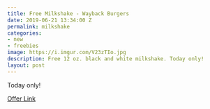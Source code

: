 ```yaml
---
title: Free Milkshake - Wayback Burgers
date: 2019-06-21 13:34:00 Z
permalink: milkshake
categories:
- new
- freebies
image: https://i.imgur.com/V23zTIo.jpg
description: Free 12 oz. black and white milkshake. Today only!
layout: post
---
```


Today only!

[Offer Link](https://waybackburgers.com/a/free-shake-day/)